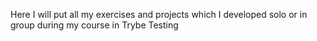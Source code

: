 Here I will put all my exercises and projects which I developed solo or in group during my course in Trybe
Testing
